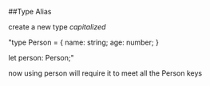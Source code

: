 ##Type Alias  

create a new type
 *capitalized*

"type Person = {
  name: string;
  age: number;
}

let person: Person;"

now using person will require it to meet all the Person keys
